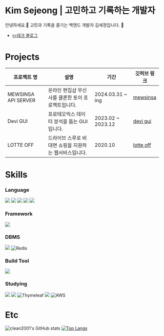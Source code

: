 <!-- ### Kim Sejeong --->

<!-- 
**clean2001/clean2001** is a ✨ _special_ ✨ repository because its `README.md` (this file) appears on your GitHub profile.
    
Here are some ideas to get you started:
 
- 🔭 I’m currently working on ...
- 🌱 I’m currently learning ... 
- 👯 I’m looking to collaborate on ...
- 🤔 I’m looking for help with ...
- 💬 Ask me about ...
- 📫 How to reach me: ...
- 😄 Pronouns: ...
- ⚡ Fun fact: ...

https://ohksj77.tistory.com/201


<a href="https://github.com/devxb/gitanimals">
  <img src="https://render.gitanimals.org/farms/clean2001" />
</a>
-->

# Kim Sejeong | 고민하고 기록하는 개발자
안녕하세요.🙌 고민과 기록을 즐기는 백엔드 개발자 김세정입니다. 🙂

- [✏️테크 블로그](https://velog.io/@clean01/posts)

# Projects
|프로젝트 명|설명|기간|깃허브 링크|
|------|---|---|---|
| MEWSINSA API SERVER |온라인 편집샵 무신사를 클론한 토이 프로젝트입니다.|2024.03.31 ~ ing|[mewsinsa](https://github.com/clean2001/mewsinsa)|
|Devi GUI|프로테오믹스 데이터 분석을 돕는 GUI입니다.|2023.02 ~ 2023.12|[devi gui](https://github.com/clean2001/MS_GUI_PROJECT)|
|LOTTE OFF|드라이브 스루로 비대면 쇼핑을 지원하는 웹서비스입니다.|2020.10|[lotte off](https://github.com/clean2001/LOTTE_OFF)|

# Skills

### Language
<img src="https://img.shields.io/badge/java-007396?style=for-the-badge&logo=OpenJDK&logoColor=white">  <img src="https://img.shields.io/badge/Python-3776AB?style=for-the-badge&logo=Python&logoColor=white">
<img src="https://img.shields.io/badge/HTML5-E34F26?style=for-the-badge&logo=HTML5&logoColor=white">
<img src="https://img.shields.io/badge/CSS3-1572B6?style=for-the-badge&logo=CSS3&logoColor=white">
<img src="https://img.shields.io/badge/JavaScript-F7DF1E?style=for-the-badge&logo=JavaScript&logoColor=white">

### Framework
<img src="https://img.shields.io/badge/Spring-6DB33F?style=for-the-badge&logo=Spring&logoColor=white">

### DBMS
 <img src="https://img.shields.io/badge/mariaDB-003545?style=for-the-badge&logo=mariaDB&logoColor=white"> ![Redis](https://img.shields.io/badge/redis-%23DD0031.svg?style=for-the-badge&logo=redis&logoColor=white)

### Build Tool
<img src="https://img.shields.io/badge/Gradle-02303A?style=for-the-badge&logo=gradle&logoColor=white">


### Studying
<img src="https://img.shields.io/badge/springboot-6DB33F?style=for-the-badge&logo=springboot&logoColor=white"> <img src="https://img.shields.io/badge/JUnit5-25A162?style=for-the-badge&logo=JUnit5&logoColor=white"> ![Thymeleaf](https://img.shields.io/badge/Thymeleaf-%23005C0F.svg?style=for-the-badge&logo=Thymeleaf&logoColor=white) <img src="https://img.shields.io/badge/jenkins-D24939?style=for-the-badge&logo=Jenkins&logoColor=white">
![AWS](https://img.shields.io/badge/AWS-%23FF9900.svg?style=for-the-badge&logo=amazon-aws&logoColor=white)



# Etc
![clean2001's GitHub stats](https://github-readme-stats.vercel.app/api?username=clean2001&show_icons=true&theme=rose_pine)
[![Top Langs](https://github-readme-stats.vercel.app/api/top-langs/?username=clean2001&layout=compact&theme=dark)](https://github.com/anuraghazra/github-readme-stats)

  
